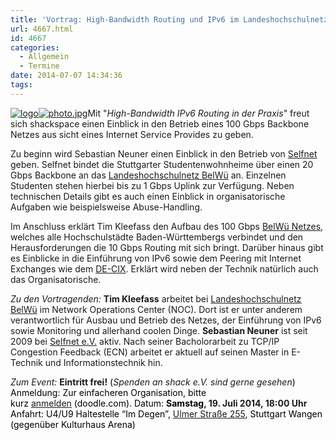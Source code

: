 ```yaml
---
title: 'Vortrag: High-Bandwidth Routing und IPv6 im Landeshochschulnetz'
url: 4667.html
id: 4667
categories:
  - Allgemein
  - Termine
date: 2014-07-07 14:34:36
tags:
---
```


[![logo](https://blog.shackspace.de/wp-content/uploads/2014/07/logo.gif)](https://blog.shackspace.de/wp-content/uploads/2014/07/logo.gif)[![photo.jpg](https://blog.shackspace.de/wp-content/uploads/2014/07/photo.jpg-150x150.png)](https://blog.shackspace.de/wp-content/uploads/2014/07/photo.jpg.png)Mit "_High-Bandwidth IPv6 Routing in der Praxis_" freut sich shackspace einen Einblick in den Betrieb eines 100 Gbps Backbone Netzes aus sicht eines Internet Service Provides zu geben.

Zu beginn wird Sebastian Neuner einen Einblick in den Betrieb von [Selfnet](https://www.selfnet.de/) geben. Selfnet bindet die Stuttgarter Studentenwohnheime über einen 20 Gbps Backbone an das [Landeshochschulnetz BelWü](http://www.belwue.de/) an. Einzelnen Studenten stehen hierbei bis zu 1 Gbps Uplink zur Verfügung. Neben technischen Details gibt es auch einen Einblick in organisatorische Aufgaben wie beispielsweise Abuse-Handling.

Im Anschluss erklärt Tim Kleefass den Aufbau des 100 Gbps [BelWü Netzes](http://www.belwue.de/), welches alle Hochschulstädte Baden-Württembergs verbindet und den Herausforderungen die 10 Gbps Routing mit sich bringt. Darüber hinaus gibt es Einblicke in die Einführung von IPv6 sowie dem Peering mit Internet Exchanges wie dem [DE-CIX](http://www.de-cix.net/). Erklärt wird neben der Technik natürlich auch das Organisatorische.

_Zu den Vortragenden:_
**Tim Kleefass** arbeitet bei [Landeshochschulnetz BelWü](http://www.belwue.de/) im Network Operations Center (NOC). Dort ist er unter anderem verantwortlich für Ausbau und Betrieb des Netzes, der Einführung von IPv6 sowie Monitoring und allerhand coolen Dinge.
**Sebastian Neuner** ist seit 2009 bei [Selfnet e.V.](https://www.selfnet.de/) aktiv. Nach seiner Bacholorarbeit zu TCP/IP Congestion Feedback (ECN) arbeitet er aktuell auf seinen Master in E-Technik und Informationstechnik hin.

_Zum Event:_
**Eintritt frei!**<span style="color: #000000;"> (</span>_Spenden an shack e.V. sind gerne gesehen_<span style="color: #000000;">)</span>
<span style="color: #000000;">Anmeldung: Zur einfacheren Organisation, bitte kurz </span>[anmelden](http://doodle.com/w5z8girwzxpn5zfy)<span style="color: #000000;"> (doodle.com).</span>
<span style="color: #000000;">Datum: **Samstag**</span>**, 19\. Juli 2014, 18:00 Uhr**
<span style="color: #000000;">Anfahrt: U4/U9 Haltestelle “Im Degen”, </span>[Ulmer Straße 255](https://blog.shackspace.de/?page_id=713)<span style="color: #000000;">, Stuttgart Wangen (gegenüber Kulturhaus Arena)</span>